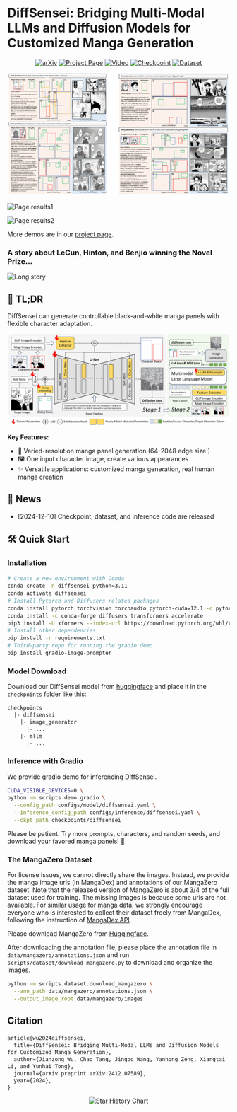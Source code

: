 # DiffSensei: Bridging Multi-Modal LLMs and Diffusion Models for Customized Manga Generation

<div align="center">

[![arXiv](https://img.shields.io/badge/arXiv-2410.08261-b31b1b.svg)](https://arxiv.org/abs/2412.07589)
[![Project Page](https://img.shields.io/badge/Project-Page-blue?logo=github-pages)](https://jianzongwu.github.io/projects/diffsensei)
[![Video](https://img.shields.io/badge/YouTube-Video-FF0000?logo=youtube)](https://www.youtube.com/watch?v=TLJ0MYZmoXc&source_ve_path=OTY3MTQ)
[![Checkpoint](https://img.shields.io/badge/🤗%20Huggingface-Model-yellow)](https://huggingface.co/jianzongwu/DiffSensei)
[![Dataset](https://img.shields.io/badge/🤗%20Huggingface-Dataset-yellow)](https://huggingface.co/datasets/jianzongwu/MangaZero)


</div>

![Page results caption1](assets/images/results_page/caption1.png)

![Page results1](assets/images/results_page/1.png)

![Page results2](assets/images/results_page/2.png)

More demos are in our [project page](https://jianzongwu.github.io/projects/diffsensei).

### A story about LeCun, Hinton, and Benjio winning the Novel Prize...

![Long story](assets/images/nobel_prize/image.png)

## 🚀 TL;DR

DiffSensei can generate controllable black-and-white manga panels with flexible character adaptation.

![](assets/images/model_architecture.png)

**Key Features:**
- 🌟 Varied-resolution manga panel generation (64-2048 edge size!)
- 🖼️ One input character image, create various appearances
- ✨ Versatile applications: customized manga generation, real human manga creation


## 🎉 News

- [2024-12-10] Checkpoint, dataset, and inference code are released

## 🛠️ Quick Start

### Installation

``` bash
# Create a new environment with Conda
conda create -n diffsensei python=3.11
conda activate diffsensei
# Install Pytorch and Diffusers related packages
conda install pytorch torchvision torchaudio pytorch-cuda=12.1 -c pytorch -c nvidia
conda install -c conda-forge diffusers transformers accelerate
pip3 install -U xformers --index-url https://download.pytorch.org/whl/cu121
# Install other dependencies
pip install -r requirements.txt
# Third-party repo for running the gradio demo
pip install gradio-image-prompter
```

### Model Download

Download our DiffSensei model from [huggingface](https://huggingface.co/jianzongwu/DiffSensei) and place it in the `checkpoints` folder like this:

```
checkpoints
  |- diffsensei
    |- image_generator
      |- ...
    |- mllm
      |- ...
```


### Inference with Gradio

We provide gradio demo for inferencing DiffSensei.

``` bash
CUDA_VISIBLE_DEVICES=0 \
python -m scripts.demo.gradio \
  --config_path configs/model/diffsensei.yaml \
  --inference_config_path configs/inference/diffsensei.yaml \
  --ckpt_path checkpoints/diffsensei
```

Please be patient. Try more prompts, characters, and random seeds, and download your favored manga panels! 🤗

### The MangaZero Dataset

For license issues, we cannot directly share the images. Instead, we provide the manga image urls (in MangaDex) and annotations of our MangaZero dataset.
Note that the released version of MangaZero is about 3/4 of the full dataset used for training. The missing images is because some urls are not available. For similar usage for manga data, we strongly encourage everyone who is interested to collect their dataset freely from MangaDex, following the instruction of [MangaDex API](https://api.mangadex.org/docs/).

Please download MangaZero from [Huggingface](https://huggingface.co/datasets/jianzongwu/MangaZero).

After downloading the annotation file, please place the annotation file in `data/mangazero/annotations.json` and run `scripts/dataset/download_mangazero.py` to download and organize the images.


``` bash
python -m scripts.dataset.download_mangazero \
  --ann_path data/mangazero/annotations.json \
  --output_image_root data/mangazero/images
```

## Citation

```
article{wu2024diffsensei,
  title={DiffSensei: Bridging Multi-Modal LLMs and Diffusion Models for Customized Manga Generation},
  author={Jianzong Wu, Chao Tang, Jingbo Wang, Yanhong Zeng, Xiangtai Li, and Yunhai Tong},
  journal={arXiv preprint arXiv:2412.07589},
  year={2024},
}
```



<p align="center">
  <a href="https://star-history.com/#jianzongwu/DiffSensei&Date">
    <img src="https://api.star-history.com/svg?repos=jianzongwu/DiffSensei&type=Date" alt="Star History Chart">
  </a>
</p>